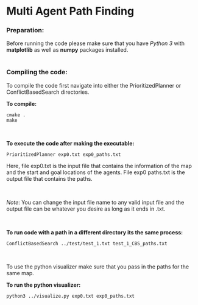 # Multi Agent Path Finding

### Preparation:
Before running the code please make sure that you have *Python 3* with **matplotlib** as well as **numpy** packages installed.
<br/><br/>

### Compiling the code:
To compile the code first navigate into either the PrioritizedPlanner or ConflictBasedSearch directories.


**To compile:**
```linux
cmake .
make
```
<br/>

**To execute the code after making the executable:**
```linux
PrioritizedPlanner exp0.txt exp0_paths.txt
```

Here, file exp0.txt is the input file that contains the information of the map and the
start and goal locations of the agents. File exp0 paths.txt is the output file that
contains the paths.

<br/>

*Note*: You can change the input file name to any valid input file and the output file 
can be whatever you desire as long as it ends in .txt.

<br/>

**To run code with a path in a different directory its the same process:**
```linux
ConflictBasedSearch ../test/test_1.txt test_1_CBS_paths.txt
```

<br/>


To use the python visualizer make sure that you pass in the paths for the same map.

**To run the python visualizer:**
```linux
python3 ../visualize.py exp0.txt exp0_paths.txt
```

<br/>
